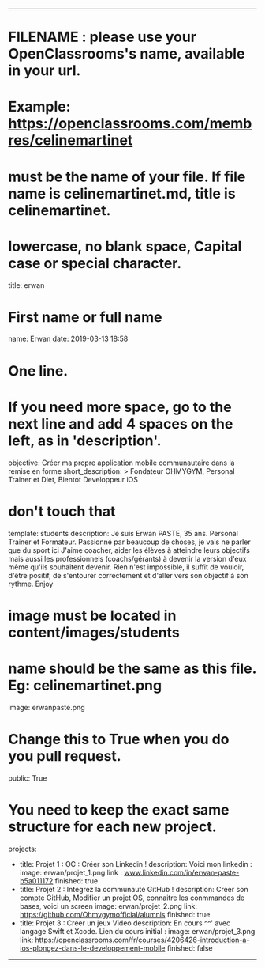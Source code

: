 ---

# FILENAME : please use your OpenClassrooms's name, available in your url.
# Example: https://openclassrooms.com/membres/celinemartinet
# must be the name of your file. If file name is celinemartinet.md, title is celinemartinet.
# lowercase, no blank space, Capital case or special character.
title: erwan

# First name or full name
name: Erwan
date: 2019-03-13 18:58

# One line.
# If you need more space, go to the next line and add 4 spaces on the left, as in 'description'.
objective: Créer ma propre application mobile communautaire dans la remise en forme
short_description: >
    Fondateur OHMYGYM, Personal Trainer et Diet, Bientot Developpeur iOS

# don't touch that
template: students
description:
    Je suis Erwan PASTE, 35 ans. Personal Trainer et Formateur.
    Passionné par beaucoup de choses, je vais ne parler que du sport ici
    J'aime coacher, aider les élèves à atteindre leurs objectifs mais aussi les professionnels (coachs/gérants) à devenir la version d'eux même qu'ils souhaitent devenir. 
    Rien n'est impossible, il suffit de vouloir, d'être positif, de s'entourer correctement et d'aller vers son objectif à son rythme. Enjoy

# image must be located in content/images/students
# name should be the same as this file. Eg: celinemartinet.png
image: erwanpaste.png

# Change this to True when you do you pull request.
public: True

# You need to keep the exact same structure for each new project.
projects:
  - title: Projet 1 : OC : Créer son Linkedin !
      description: Voici mon linkedin :
      image: erwan/projet_1.png
      link : www.linkedin.com/in/erwan-paste-b5a011172
      finished: true
  - title: Projet 2 : Intégrez la communauté GitHub !
      description: Créer son compte GitHub, Modifier un projet OS, connaitre les conmmandes de bases, voici un screen
      image: erwan/projet_2.png
      link: https://github.com/Ohmygymofficial/alumnis
      finished: true
  - title: Projet 3 : Creer un jeux Video
      description: En cours ^^' avec langage Swift et Xcode. Lien du cours initial :
      image: erwan/projet_3.png
      link: https://openclassrooms.com/fr/courses/4206426-introduction-a-ios-plongez-dans-le-developpement-mobile
      finished: false
---